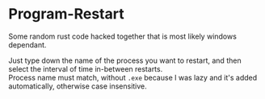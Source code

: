 # Program-Restart
Some random rust code hacked together that is most likely windows dependant.

Just type down the name of the process you want to restart, and then select the interval of time in-between restarts. <br>
Process name must match, without `.exe` because I was lazy and it's added automatically, otherwise case insensitive.
